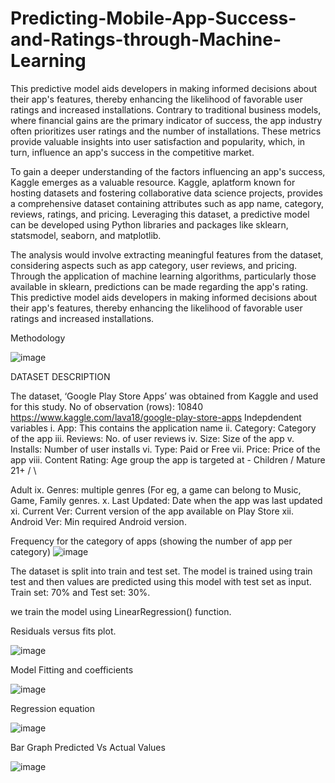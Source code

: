 # Predicting-Mobile-App-Success-and-Ratings-through-Machine-Learning
This predictive model aids developers in making informed decisions about their app's features, thereby enhancing the likelihood of favorable user ratings and increased installations.
Contrary to traditional business models, where financial gains are
the primary indicator of success, the app industry often prioritizes
user ratings and the number of installations. These metrics provide
valuable insights into user satisfaction and popularity, which, in
turn, influence an app's success in the competitive market.

To gain a deeper understanding of the factors influencing an app's
success, Kaggle emerges as a valuable resource. Kaggle, aplatform known for hosting datasets and fostering collaborative
data science projects, provides a comprehensive dataset containing
attributes such as app name, category, reviews, ratings, and
pricing. Leveraging this dataset, a predictive model can be
developed using Python libraries and packages like sklearn,
statsmodel, seaborn, and matplotlib.

The analysis would involve extracting meaningful features from
the dataset, considering aspects such as app category, user reviews,
and pricing. Through the application of machine learning
algorithms, particularly those available in sklearn, predictions can
be made regarding the app's rating. This predictive model aids
developers in making informed decisions about their app's features,
thereby enhancing the likelihood of favorable user ratings and
increased installations.

Methodology


![image](https://github.com/aa12mnssh/Predicting-Mobile-App-Success-and-Ratings-through-Machine-Learning/assets/102961461/16050179-0ef7-4cc5-8540-c611b0958195)


DATASET DESCRIPTION

The dataset, ‘Google Play Store Apps’ was obtained from Kaggle and used for this study. No of observation (rows): 10840 https://www.kaggle.com/lava18/google-play-store-apps Indepdendent variables
i. App: This contains the application name
ii. Category: Category of the app
iii. Reviews: No. of user reviews
iv. Size: Size of the app
v. Installs: Number of user installs
vi. Type: Paid or Free
vii. Price: Price of the app
viii. Content Rating: Age group the app is targeted at - Children / Mature 21+ / \

Adult ix. Genres: multiple genres (For eg, a game can belong to Music, Game, Family genres. x. Last Updated: Date when the app was last updated xi. Current Ver: Current version of the app available on Play Store xii. Android Ver: Min required Android version.





Frequency for the category of apps (showing the number of app per category)
![image](https://github.com/aa12mnssh/Predicting-Mobile-App-Success-and-Ratings-through-Machine-Learning/assets/102961461/8d2cc444-eed5-4cb6-b3be-34941b83d5eb)



The dataset is split into train and test set. The model is trained using train test and then values are predicted using this model with test set as input. Train set: 70% and Test set: 30%.

we train the model using LinearRegression() function.

Residuals versus fits plot.

![image](https://github.com/aa12mnssh/Predicting-Mobile-App-Success-and-Ratings-through-Machine-Learning/assets/102961461/b499bec1-8226-4e8c-b4f0-52d6d89ae12e)



Model Fitting and coefficients

![image](https://github.com/aa12mnssh/Predicting-Mobile-App-Success-and-Ratings-through-Machine-Learning/assets/102961461/3891d24d-90e7-4f4c-a8c1-e574c21c2d86)


Regression equation

![image](https://github.com/aa12mnssh/Predicting-Mobile-App-Success-and-Ratings-through-Machine-Learning/assets/102961461/79a3ce63-d493-43f8-9a2d-7f8283128b62)




Bar Graph Predicted Vs Actual Values

![image](https://github.com/aa12mnssh/Predicting-Mobile-App-Success-and-Ratings-through-Machine-Learning/assets/102961461/2a1bd12f-ee7d-4e7e-920f-1032a13ae5e2)






